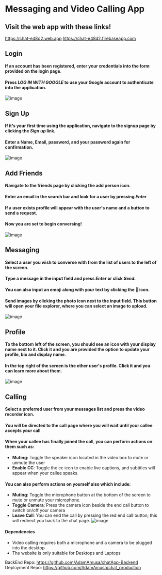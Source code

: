 
# Messaging and Video Calling App
## Visit the web app with these links!
https://chat-e48d2.web.app 
https://chat-e48d2.firebaseapp.com
## Login
#### If an account has been registered, enter your credentials into the form provided on the login page.
#### Press *LOG IN WITH GOOGLE* to use your Google account to authenticate into the application.
![image](https://github.com/user-attachments/assets/0e782a5a-77bb-4b12-a9b8-a2124a9fb379)

## Sign Up
#### If it's your first time using the application, navigate to the signup page by clicking the *Sign up* link.
#### Enter a Name, Email,  password, and your password again for confirmation.
![image](https://github.com/user-attachments/assets/84a7bd04-b03d-4abd-978a-45633445c693)


## Add Friends
#### Navigate to the friends page by clicking the add person icon.
#### Enter an email in the search bar and look for a user by pressing *Enter*
#### If a user exists profile will appear with the user's name and a button to send a request.
#### Now you are set to begin conversing!
![image](https://github.com/user-attachments/assets/f20e37af-70c6-4bc1-a9f3-8d17ff6d642b)



## Messaging
#### Select a user you wish to converse with from the list of users to the left of the screen.
#### Type a message in the input field and press *Enter* or click *Send*.
#### You can also input an emoji along with your text by clicking the 🙂 icon. 
#### Send images by clicking the photo icon next to the input field. This button will open your file explorer, where you can select an image to upload.
![image](https://github.com/user-attachments/assets/b88e8c5c-abac-4a7b-b03d-4f893e441c6e)


## Profile
####  To the bottom left of the screen, you should see an icon with your display name next to it. Click it and you are provided the option to update your profile, bio and display name.
#### In the top right of the screen is the other user's profile. Click it and you can learn more about them.
![image](https://github.com/user-attachments/assets/c1b4b895-97a2-4eda-a26b-de5be39a850a)


## Calling
#### Select a preferred user from your messages list and press the video recorder icon.
#### You will be directed to the call page where you will wait until your callee accepts your call
#### When your callee has finally joined the call, you can perform actions on them such as:
- **Muting:** Toggle the speaker icon located in the video box to mute or unmute the user
- **Enable CC**: Toggle the cc icon to enable live captions, and subtitles will appear when your callee speaks.
#### You can also perform actions on yourself also which include:
- **Muting:** Toggle the microphone button at the bottom of the screen to mute or unmute your microphone.
- **Toggle Camera**: Press the camera icon beside the end call button to switch on/off your camera
- **Leave Call**: You can end the call by pressing the red end call button; this will redirect you back to the chat page.
![image](https://github.com/user-attachments/assets/9efd80c2-1adc-4323-a4f0-899a499abde2)



#### Dependencies
- Video calling requires both a microphone and a camera to be plugged into the desktop
- The website is only suitable for Desktops and Laptops

BackEnd Repo: https://github.com/AdamAmusa/chatApp-Backend
Deployment Repo: https://github.com/AdamAmusa/chat_production
